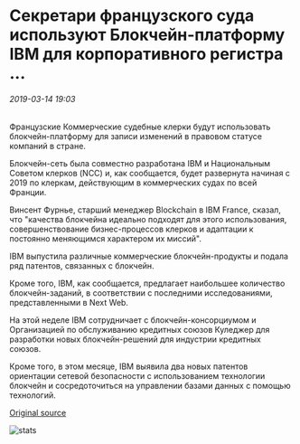 # Секретари французского суда используют Блокчейн-платформу IBM для корпоративного регистра ...

###### 2019-03-14 19:03

Французские Коммерческие судебные клерки будут использовать блокчейн-платформу для записи изменений в правовом статусе компаний в стране.

Блокчейн-сеть была совместно разработана IBM и Национальным Советом клерков (NCC) и, как сообщается, будет развернута начиная с 2019 по клеркам, действующим в коммерческих судах по всей Франции.

Винсент Фурнье, старший менеджер Blockchain в IBM France, сказал, что "качества блокчейна идеально подходят для этого использования, совершенствование бизнес-процессов клерков и адаптации к постоянно меняющимся характером их миссий".

IBM выпустила различные коммерческие блокчейн-продукты и подала ряд патентов, связанных с блокчейн.

Кроме того, IBM, как сообщается, предлагает наибольшее количество блокчейн-заданий, в соответствии с последними исследованиями, представленными в Next Web.

На этой неделе IBM сотрудничает с блокчейн-консорциумом и Организацией по обслуживанию кредитных союзов Куледжер для разработки новых блокчейн-решений для индустрии кредитных союзов.

Кроме того, в этом месяце, IBM выявила два новых патентов ориентации сетевой безопасности с использованием технологии блокчейн и сосредоточиться на управлении базами данных с помощью технологий.

[Original source](https://cointelegraph.com/news/french-court-clerks-to-use-ibm-blockchain-platform-for-corporate-registry)

![stats](https://c.statcounter.com/11760860/0/a89fa40b/1/ "stats")